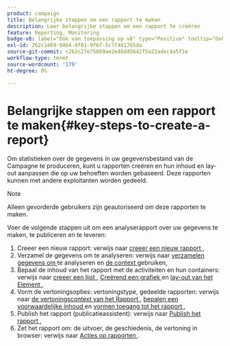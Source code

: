 ```yaml
---
product: campaign
title: Belangrijke stappen om een rapport te maken
description: Leer belangrijke stappen om een rapport te creëren
feature: Reporting, Monitoring
badge-v8: label="Ook van toepassing op v8" type="Positive" tooltip="Ook van toepassing op campagne v8"
exl-id: 262c1469-94b4-4f81-9f6f-5c7f481765da
source-git-commit: c262c27e75869ae2e4bd45642f5a22adec4a5f1e
workflow-type: tm+mt
source-wordcount: '179'
ht-degree: 0%

---
```


# Belangrijke stappen om een rapport te maken{#key-steps-to-create-a-report}



Om statistieken over de gegevens in uw gegevensbestand van de Campagne te produceren, kunt u rapporten creëren en hun inhoud en lay-out aanpassen die op uw behoeften worden gebaseerd. Deze rapporten kunnen met andere exploitanten worden gedeeld.

>[!NOTE]
>
>Alleen gevorderde gebruikers zijn geautoriseerd om deze rapporten te maken.

Voer de volgende stappen uit om een analyserapport over uw gegevens te maken, te publiceren en te leveren:

1. Creeer een nieuw rapport: verwijs naar [ creeer een nieuw rapport ](../../reporting/using/creating-a-new-report.md),
1. Verzamel de gegevens om te analyseren: verwijs naar [ verzamelen gegevens om ](../../reporting/using/collecting-data-to-analyze.md) te analyseren en [ de context ](../../reporting/using/using-the-context.md) gebruiken,
1. Bepaal de inhoud van het rapport met de activiteiten en hun containers: verwijs naar [ creeer een lijst ](../../reporting/using/creating-a-table.md), [ Creërend een grafiek ](../../reporting/using/creating-a-chart.md) en [ lay-out van het Element ](../../reporting/using/element-layout.md),
1. Vorm de vertoningsopties: vertoningstype, gedeelde rapporten: verwijs naar [ de vertoningscontext van het Rapport ](../../reporting/using/configuring-access-to-the-report.md#report-display-context), [ bepalen een voorwaardelijke inhoud ](../../reporting/using/defining-a-conditional-content.md) en [ vormen toegang tot het rapport ](../../reporting/using/configuring-access-to-the-report.md),
1. Publish het rapport (publicatieassistent): verwijs naar [ Publish het rapport ](../../reporting/using/configuring-access-to-the-report.md#publishing-the-report),
1. Zet het rapport om: de uitvoer, de geschiedenis, de vertoning in browser: verwijs naar [ Acties op rapporten ](../../reporting/using/actions-on-reports.md).
